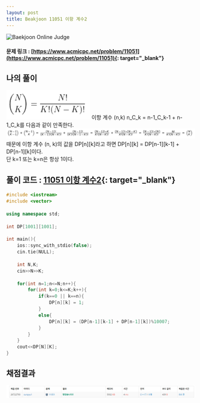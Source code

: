 ```yaml
---
layout: post
title: Beakjoon 11051 이항 계수2
---
```


![Baekjoon Online Judge](https://onlinejudgeimages.s3-ap-northeast-1.amazonaws.com/images/boj-og-1200.png)

#### 문제 링크 : [https://www.acmicpc.net/problem/11051](https://www.acmicpc.net/problem/11051){: target="_blank"}


## 나의 풀이   
![49993](\algorithm\img\11051_img1.PNG)
이항 계수 (n,k) n_C_k = n-1_C_k-1 + n-1_C_k를 다음과 같이 만족한다.                                                                   
![49993](\algorithm\img\11051_img2.PNG)                     
때문에 이항 계수 (n, k)의 값을 DP[n][k]라고 하면 DP[n][k] = DP[n-1][k-1] + DP[n-1][k]이다.                  
단 k=1 또는 k=n은 항상 1이다.                       


## 풀이 코드 : [11051 이항 계수2](https://github.com/sun-pyo/algorithm/blob/main/Beakjoon/11051.cpp){: target="_blank"}

```c++
#include <iostream>
#include <vector>

using namespace std;

int DP[1001][1001];

int main(){
    ios::sync_with_stdio(false);
    cin.tie(NULL);

    int N,K;
    cin>>N>>K;

    for(int n=1;n<=N;n++){
        for(int k=0;k<=K;k++){
            if(k==0 || k==n){
                DP[n][k] = 1;
            }
            else{
                DP[n][k] = (DP[n-1][k-1] + DP[n-1][k])%10007;
            }
        }
    }
    cout<<DP[N][K];
}
```


## 채점결과
![49993](\algorithm\img\beakjoon_11051.PNG)
